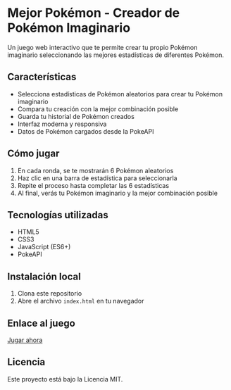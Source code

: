 # Mejor Pokémon - Creador de Pokémon Imaginario

Un juego web interactivo que te permite crear tu propio Pokémon imaginario seleccionando las mejores estadísticas de diferentes Pokémon.

## Características

- Selecciona estadísticas de Pokémon aleatorios para crear tu Pokémon imaginario
- Compara tu creación con la mejor combinación posible
- Guarda tu historial de Pokémon creados
- Interfaz moderna y responsiva
- Datos de Pokémon cargados desde la PokeAPI

## Cómo jugar

1. En cada ronda, se te mostrarán 6 Pokémon aleatorios
2. Haz clic en una barra de estadística para seleccionarla
3. Repite el proceso hasta completar las 6 estadísticas
4. Al final, verás tu Pokémon imaginario y la mejor combinación posible

## Tecnologías utilizadas

- HTML5
- CSS3
- JavaScript (ES6+)
- PokeAPI

## Instalación local

1. Clona este repositorio
2. Abre el archivo `index.html` en tu navegador

## Enlace al juego

[Jugar ahora](https://adrmallla.github.io/best-pokemon/)

## Licencia

Este proyecto está bajo la Licencia MIT. 